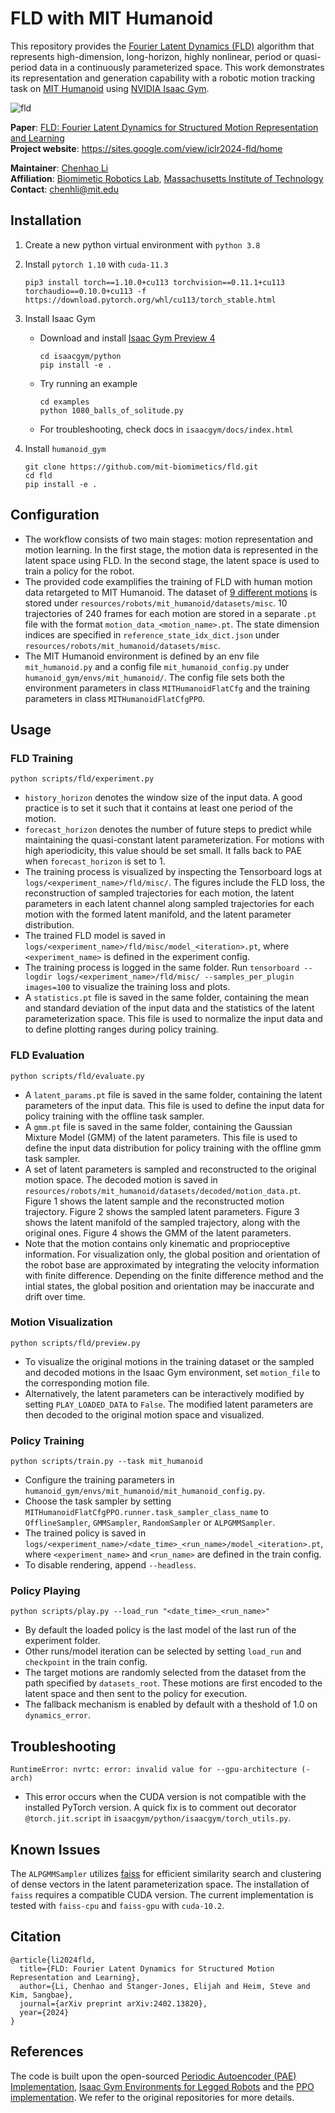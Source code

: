 # FLD with MIT Humanoid

This repository provides the [Fourier Latent Dynamics (FLD)](https://arxiv.org/abs/2402.13820) algorithm that represents high-dimension, long-horizon, highly nonlinear, period or quasi-period data in a continuously parameterized space. This work
demonstrates its representation and generation capability with a robotic motion tracking task on [MIT Humanoid](https://spectrum.ieee.org/mit-dynamic-acrobatic-humanoid-robot) using [NVIDIA Isaac Gym](https://developer.nvidia.com/isaac-gym).

![fld](fld.png)

**Paper**: [FLD: Fourier Latent Dynamics for Structured Motion Representation and Learning](https://arxiv.org/abs/2402.13820)  
**Project website**: https://sites.google.com/view/iclr2024-fld/home

**Maintainer**: [Chenhao Li](https://breadli428.github.io/)  
**Affiliation**: [Biomimetic Robotics Lab](https://biomimetics.mit.edu/), [Massachusetts Institute of Technology](https://www.mit.edu/)  
**Contact**: [chenhli@mit.edu](mailto:chenhli@mit.edu)

## Installation

1. Create a new python virtual environment with `python 3.8`
2. Install `pytorch 1.10` with `cuda-11.3`

    ```
    pip3 install torch==1.10.0+cu113 torchvision==0.11.1+cu113 torchaudio==0.10.0+cu113 -f https://download.pytorch.org/whl/cu113/torch_stable.html
    ```

3. Install Isaac Gym

    - Download and install [Isaac Gym Preview 4](https://developer.nvidia.com/isaac-gym)

         ```
         cd isaacgym/python
         pip install -e .
         ```

    - Try running an example

         ```
         cd examples
         python 1080_balls_of_solitude.py
         ```

    - For troubleshooting, check docs in `isaacgym/docs/index.html`

4. Install `humanoid_gym`

    ```
    git clone https://github.com/mit-biomimetics/fld.git
    cd fld
    pip install -e .
    ```

## Configuration

- The workflow consists of two main stages: motion representation and motion learning. In the first stage, the motion data is represented in the latent space using FLD. In the second stage, the latent space is used to train a policy for the robot.
- The provided code examplifies the training of FLD with human motion data retargeted to MIT Humanoid. The dataset of [9 different motions](https://youtu.be/MVkg18c5aaU) is stored under `resources/robots/mit_humanoid/datasets/misc`. 10 trajectories
  of 240 frames for each motion are stored in a separate `.pt` file with the format `motion_data_<motion_name>.pt`. The state dimension indices are specified in `reference_state_idx_dict.json` under `resources/robots/mit_humanoid/datasets/misc`.
- The MIT Humanoid environment is defined by an env file `mit_humanoid.py` and a config file `mit_humanoid_config.py` under `humanoid_gym/envs/mit_humanoid/`. The config file sets both the environment parameters in class `MITHumanoidFlatCfg` and the
  training parameters in class `MITHumanoidFlatCfgPPO`.

## Usage

### FLD Training

```
python scripts/fld/experiment.py
```

- `history_horizon` denotes the window size of the input data. A good practice is to set it such that it contains at least one period of the motion.
- `forecast_horizon` denotes the number of future steps to predict while maintaining the quasi-constant latent parameterization. For motions with high aperiodicity, this value should be set small. It falls back to PAE when `forecast_horizon` is set
  to 1.
- The training process is visualized by inspecting the Tensorboard logs at `logs/<experiment_name>/fld/misc/`. The figures include the FLD loss, the reconstruction of sampled trajectories for each motion, the latent parameters in each latent channel
  along sampled trajectories for each motion with the formed latent manifold, and the latent parameter distribution.
- The trained FLD model is saved in `logs/<experiment_name>/fld/misc/model_<iteration>.pt`, where `<experiment_name>` is defined in the experiment config.
- The training process is logged in the same folder. Run `tensorboard --logdir logs/<experiment_name>/fld/misc/ --samples_per_plugin images=100` to visualize the training loss and plots.
- A `statistics.pt` file is saved in the same folder, containing the mean and standard deviation of the input data and the statistics of the latent parameterization space. This file is used to normalize the input data and to define plotting ranges
  during policy training.

### FLD Evaluation

```
python scripts/fld/evaluate.py
```

- A `latent_params.pt` file is saved in the same folder, containing the latent parameters of the input data. This file is used to define the input data for policy training with the offline task sampler.
- A `gmm.pt` file is saved in the same folder, containing the Gaussian Mixture Model (GMM) of the latent parameters. This file is used to define the input data distribution for policy training with the offline gmm task sampler.
- A set of latent parameters is sampled and reconstructed to the original motion space. The decoded motion is saved in `resources/robots/mit_humanoid/datasets/decoded/motion_data.pt`. Figure 1 shows the latent sample and the reconstructed motion
  trajectory. Figure 2 shows the sampled latent parameters. Figure 3 shows the latent manifold of the sampled trajectory, along with the original ones. Figure 4 shows the GMM of the latent parameters.
- Note that the motion contains only kinematic and proprioceptive information. For visualization only, the global position and orientation of the robot base are approximated by integrating the velocity information with finite difference. Depending on
  the finite difference method and the intial states, the global position and orientation may be inaccurate and drift over time.

### Motion Visualization

```
python scripts/fld/preview.py
```

- To visualize the original motions in the training dataset or the sampled and decoded motions in the Isaac Gym environment, set `motion_file` to the corresponding motion file.
- Alternatively, the latent parameters can be interactively modified by setting `PLAY_LOADED_DATA` to `False`. The modified latent parameters are then decoded to the original motion space and visualized.

### Policy Training

```
python scripts/train.py --task mit_humanoid
```

- Configure the training parameters in `humanoid_gym/envs/mit_humanoid/mit_humanoid_config.py`.
- Choose the task sampler by setting `MITHumanoidFlatCfgPPO.runner.task_sampler_class_name` to `OfflineSampler`, `GMMSampler`, `RandomSampler` or `ALPGMMSampler`.
- The trained policy is saved in `logs/<experiment_name>/<date_time>_<run_name>/model_<iteration>.pt`, where `<experiment_name>` and `<run_name>` are defined in the train config.
- To disable rendering, append `--headless`.

### Policy Playing

```
python scripts/play.py --load_run "<date_time>_<run_name>"
```

- By default the loaded policy is the last model of the last run of the experiment folder.
- Other runs/model iteration can be selected by setting `load_run` and `checkpoint` in the train config.
- The target motions are randomly selected from the dataset from the path specified by `datasets_root`. These motions are first encoded to the latent space and then sent to the policy for execution.
- The fallback mechanism is enabled by default with a theshold of 1.0 on `dynamics_error`.

## Troubleshooting

```
RuntimeError: nvrtc: error: invalid value for --gpu-architecture (-arch)
```

- This error occurs when the CUDA version is not compatible with the installed PyTorch version. A quick fix is to comment out decorator `@torch.jit.script` in `isaacgym/python/isaacgym/torch_utils.py`.

## Known Issues

The `ALPGMMSampler` utilizes [faiss](https://github.com/facebookresearch/faiss) for efficient similarity search and clustering of dense vectors in the latent parameterization space. The installation of `faiss` requires a compatible CUDA version. The
current implementation is tested with `faiss-cpu` and `faiss-gpu` with `cuda-10.2`.

## Citation

```
@article{li2024fld,
  title={FLD: Fourier Latent Dynamics for Structured Motion Representation and Learning},
  author={Li, Chenhao and Stanger-Jones, Elijah and Heim, Steve and Kim, Sangbae},
  journal={arXiv preprint arXiv:2402.13820},
  year={2024}
}
```

## References

The code is built upon the
open-sourced [Periodic Autoencoder (PAE) Implementation](https://github.com/sebastianstarke/AI4Animation/tree/master/AI4Animation/SIGGRAPH_2022/PyTorch/PAE), [Isaac Gym Environments for Legged Robots](https://github.com/leggedrobotics/legged_gym) and
the [PPO implementation](https://github.com/leggedrobotics/rsl_rl). We refer to the original repositories for more details.
